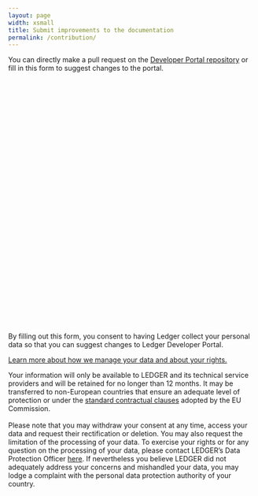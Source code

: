 ```yaml
---
layout: page
width: xsmall
title: Submit improvements to the documentation
permalink: /contribution/
---
```


You can directly make a pull request on the [Developer Portal repository](https://github.com/LedgerHQ/developer-portal) or fill in this form to suggest changes to the portal.

<!-- Old form :
{% include formkeep_contributions.html %} -->

<div class="typeform-widget" data-url="https://form.typeform.com/to/Z9J6rKqT?typeform-medium=embed-snippet" style="width: 100%; height: 500px;"></div> <script> (function() { var qs,js,q,s,d=document, gi=d.getElementById, ce=d.createElement, gt=d.getElementsByTagName, id="typef_orm", b="https://embed.typeform.com/"; if(!gi.call(d,id)) { js=ce.call(d,"script"); js.id=id; js.src=b+"embed.js"; q=gt.call(d,"script")[0]; q.parentNode.insertBefore(js,q) } })() </script>

<div class="legal-notice">
  <p>
    By filling out this form, you consent to having Ledger collect your personal data so that you can suggest changes to Ledger Developer Portal.
  </p>
  <p>
    <a class="" data-toggle="collapse" href="#legalNotice" role="button" aria-expanded="false" aria-controls="legalNotice">
      Learn more about how we manage your data and about your rights.
    </a>
  </p>
  <div class="collapse" id="legalNotice">
    Your information will only be available to LEDGER and its technical service providers and will be retained for no longer than 12 months. It may be transferred to non-European countries that ensure an adequate level of protection or under the <a href="https://ec.europa.eu/info/law/law-topic/data-protection/international-dimension-data-protection/standard-contractual-clauses-scc_en">standard contractual clauses</a> adopted by the EU Commission. <br> <br>
    Please note that you may withdraw your consent at any time, access your data and request their rectification or deletion. You may also request the limitation of the processing of your data. To exercise your rights or for any question on the processing of your data, please contact LEDGER’s Data Protection Officer <a href="https://privacy-request.ledger.com/">here</a>. If nevertheless you believe LEDGER did not adequately address your concerns and mishandled your data, you may lodge a complaint with the personal data protection authority of your country.
  </div>
</div>

<!-- LikeBtn.com BEGIN -->
<span class="likebtn-wrapper" data-theme="custom" data-icon_l="sgn8-p" data-icon_d="sgn8-m" data-white_label="true" data-show_like_label="false" data-counter_type="percent" data-popup_disabled="true" data-share_enabled="false" data-tooltip_enabled="false"></span>
<script>(function(d,e,s){if(d.getElementById("likebtn_wjs"))return;a=d.createElement(e);m=d.getElementsByTagName(e)[0];a.async=1;a.id="likebtn_wjs";a.src=s;m.parentNode.insertBefore(a, m)})(document,"script","//w.likebtn.com/js/w/widget.js");</script>
<!-- LikeBtn.com END -->
